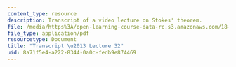 ```yaml
---
content_type: resource
description: Transcript of a video lecture on Stokes' theorem.
file: /media/https%3A/open-learning-course-data-rc.s3.amazonaws.com/18-02-multivariable-calculus-fall-2007/8a71f5e4a22283440a0cfedb9e874469_18_022007L32.pdf
file_type: application/pdf
resourcetype: Document
title: "Transcript \u2013 Lecture 32"
uid: 8a71f5e4-a222-8344-0a0c-fedb9e874469
---
```


